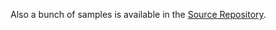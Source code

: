 Also a bunch of samples is available in the [Source Repository](https://github.com/railsware/mailtrap-dotnet/tree/main/src/samples).

